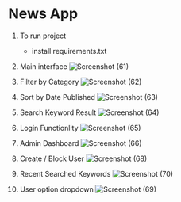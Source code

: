 # News App
1) To run project
   - install requirements.txt

2) Main interface
    ![Screenshot (61)](https://github.com/saurabhsonwane78/customerfacing/assets/54346414/fef7f172-5e5a-4de6-aef8-9a9db18173c0)

3) Filter by Category
   ![Screenshot (62)](https://github.com/saurabhsonwane78/customerfacing/assets/54346414/5d145181-720e-43ba-8e3a-d99d0cb1e0cf)

4) Sort by Date Published
   ![Screenshot (63)](https://github.com/saurabhsonwane78/customerfacing/assets/54346414/860b191e-b3ce-489a-b032-68e227f4ae5f)

5) Search Keyword Result
   ![Screenshot (64)](https://github.com/saurabhsonwane78/customerfacing/assets/54346414/d935803e-11a2-4097-9466-5cddf0893849)

6) Login Functionlity
   ![Screenshot (65)](https://github.com/saurabhsonwane78/customerfacing/assets/54346414/972adb2d-ab7c-4866-9b85-1d961f942c37)

7) Admin Dashboard
   ![Screenshot (66)](https://github.com/saurabhsonwane78/customerfacing/assets/54346414/cf840416-9968-44e4-8471-ff1e9969da91)

8)  Create / Block User
    ![Screenshot (68)](https://github.com/saurabhsonwane78/customerfacing/assets/54346414/4e5b317a-b7a6-4c8a-83a1-37cf1596ce5c)

9) Recent Searched Keywords
   ![Screenshot (70)](https://github.com/saurabhsonwane78/customerfacing/assets/54346414/1bddeb76-24a9-4a7d-a6dc-8ba51e9d5cea)

10) User option dropdown
    ![Screenshot (69)](https://github.com/saurabhsonwane78/customerfacing/assets/54346414/3fc417f9-b463-47b0-8d70-33ed0b929a78)
